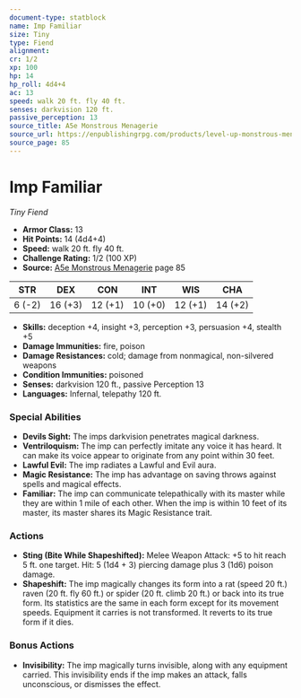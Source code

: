 ```yaml
---
document-type: statblock
name: Imp Familiar
size: Tiny
type: Fiend
alignment: 
cr: 1/2
xp: 100
hp: 14
hp_roll: 4d4+4
ac: 13
speed: walk 20 ft. fly 40 ft.
senses: darkvision 120 ft. 
passive_perception: 13
source_title: A5e Monstrous Menagerie
source_url: https://enpublishingrpg.com/products/level-up-monstrous-menagerie-a5e
source_page: 85
---
```


# Imp Familiar

*Tiny* *Fiend*

- **Armor Class:** 13
- **Hit Points:** 14 (4d4+4)
- **Speed:** walk 20 ft. fly 40 ft.
- **Challenge Rating:** 1/2 (100 XP)
- **Source:** [A5e Monstrous Menagerie](https://enpublishingrpg.com/products/level-up-monstrous-menagerie-a5e) page 85

| STR | DEX | CON | INT | WIS | CHA |
| --- | --- | --- | --- | --- | --- |
| 6 (-2) | 16 (+3) | 12 (+1) | 10 (+0) | 12 (+1) | 14 (+2) |

- **Skills:** deception +4, insight +3, perception +3, persuasion +4, stealth +5
- **Damage Immunities:** fire, poison
- **Damage Resistances:** cold; damage from nonmagical, non-silvered weapons
- **Condition Immunities:** poisoned
- **Senses:** darkvision 120 ft., passive Perception 13
- **Languages:** Infernal, telepathy 120 ft.

### Special Abilities

- **Devils Sight:** The imps darkvision penetrates magical darkness.
- **Ventriloquism:** The imp can perfectly imitate any voice it has heard. It can make its voice appear to originate from any point within 30 feet.
- **Lawful Evil:** The imp radiates a Lawful and Evil aura.
- **Magic Resistance:** The imp has advantage on saving throws against spells and magical effects.
- **Familiar:** The imp can communicate telepathically with its master while they are within 1 mile of each other. When the imp is within 10 feet of its master, its master shares its Magic Resistance trait.

### Actions

- **Sting (Bite While Shapeshifted):** Melee Weapon Attack: +5 to hit  reach 5 ft.  one target. Hit: 5 (1d4 + 3) piercing damage plus 3 (1d6) poison damage.
- **Shapeshift:** The imp magically changes its form into a rat (speed 20 ft.)  raven (20 ft.  fly 60 ft.)  or spider (20 ft.  climb 20 ft.) or back into its true form. Its statistics are the same in each form except for its movement speeds. Equipment it carries is not transformed. It reverts to its true form if it dies.

### Bonus Actions

- **Invisibility:** The imp magically turns invisible, along with any equipment carried. This invisibility ends if the imp makes an attack, falls unconscious, or dismisses the effect.
